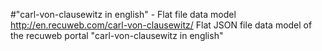 #"carl-von-clausewitz in english" - Flat file data model
http://en.recuweb.com/carl-von-clausewitz/
Flat JSON file data model of the recuweb portal "carl-von-clausewitz in english"
